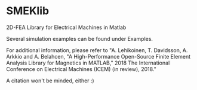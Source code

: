 # SMEKlib
2D-FEA Library for Electrical Machines in Matlab

Several simulation examples can be found under Examples.

For additional information, please refer to "A. Lehikoinen, T. Davidsson, A. Arkkio and A. Belahcen, "A High-Performance Open-Source Finite Element Analysis Library for Magnetics in MATLAB," 2018 The International Conference on Electrical Machines (ICEM) (in review), 2018."

A citation won't be minded, either :)
